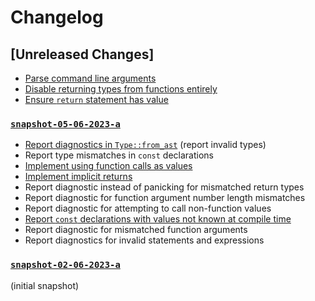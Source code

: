 # Changelog

## [Unreleased Changes]
- [Parse command line arguments](https://github.com/amp-lang/ampc/issues/11)
- [Disable returning types from functions entirely](https://github.com/amp-lang/ampc/issues/10)
- [Ensure `return` statement has value](https://github.com/amp-lang/ampc/issues/12)

### [`snapshot-05-06-2023-a`](https://github.com/amp-lang/ampc/releases/tag/snapshot-05-06-2023-a)
- [Report diagnostics in `Type::from_ast`](https://github.com/amp-lang/ampc/issues/5) (report invalid types)
- Report type mismatches in `const` declarations
- [Implement using function calls as values](https://github.com/amp-lang/ampc/issues/8)
- [Implement implicit returns](https://github.com/amp-lang/ampc/issues/6)
- Report diagnostic instead of panicking for mismatched return types
- Report diagnostic for function argument number length mismatches
- Report diagnostic for attempting to call non-function values
- [Report `const` declarations with values not known at compile time](https://github.com/amp-lang/ampc/issues/9)
- Report diagnostic for mismatched function arguments
- Report diagnostics for invalid statements and expressions

### [`snapshot-02-06-2023-a`](https://github.com/amp-lang/ampc/releases/tag/snapshot-02-06-2023-a)
(initial snapshot)